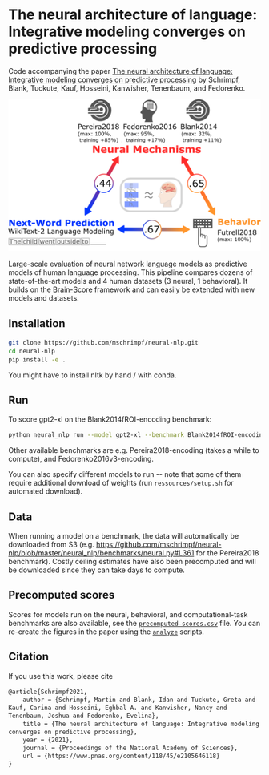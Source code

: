 
# The neural architecture of language: Integrative modeling converges on predictive processing 

Code accompanying the paper 
[The neural architecture of language: Integrative modeling converges on predictive processing](https://www.pnas.org/content/118/45/e2105646118) by Schrimpf, Blank, Tuckute, Kauf, Hosseini, Kanwisher, Tenenbaum, and Fedorenko.

![Overview of Results](ressources/results-overview.png)

Large-scale evaluation of neural network language models 
as predictive models of human language processing.
This pipeline compares dozens of state-of-the-art models and 4 human datasets (3 neural, 1 behavioral).
It builds on the [Brain-Score](https://www.Brain-Score.org) framework and can easily be extended with new models and datasets.

## Installation
```bash
git clone https://github.com/mschrimpf/neural-nlp.git
cd neural-nlp
pip install -e .
```
You might have to install nltk by hand / with conda.

## Run
To score gpt2-xl on the Blank2014fROI-encoding benchmark:

```bash
python neural_nlp run --model gpt2-xl --benchmark Blank2014fROI-encoding --log_level DEBUG
```

Other available benchmarks are e.g. Pereira2018-encoding (takes a while to compute), and Fedorenko2016v3-encoding.

You can also specify different models to run -- 
note that some of them require additional download of weights (run `ressources/setup.sh` for automated download).

## Data
When running a model on a benchmark, the data will automatically be downloaded from S3 (e.g. https://github.com/mschrimpf/neural-nlp/blob/master/neural_nlp/benchmarks/neural.py#L361 for the Pereira2018 benchmark). 
Costly ceiling estimates have also been precomputed and will be downloaded since they can take days to compute.

## Precomputed scores
Scores for models run on the neural, behavioral, and computational-task benchmarks are also available, see the [`precomputed-scores.csv`](precomputed-scores.csv) file.
You can re-create the figures in the paper using the [`analyze`](neural_nlp/analyze/__main__.py) scripts.

## Citation
If you use this work, please cite
```
@article{Schrimpf2021,
	author = {Schrimpf, Martin and Blank, Idan and Tuckute, Greta and Kauf, Carina and Hosseini, Eghbal A. and Kanwisher, Nancy and Tenenbaum, Joshua and Fedorenko, Evelina},
	title = {The neural architecture of language: Integrative modeling converges on predictive processing},
	year = {2021},
	journal = {Proceedings of the National Academy of Sciences},
	url = {https://www.pnas.org/content/118/45/e2105646118}
}

```
